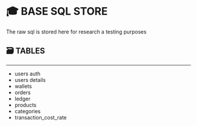 # 🎓 BASE SQL STORE

The raw sql is stored here for research a testing purposes


## 🗃 TABLES
----

* users auth
* users details
* wallets
* orders
* ledger
* products
* categories
* transaction_cost_rate



    

